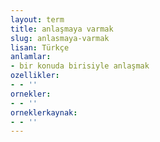 ```yaml
---
layout: term
title: anlaşmaya varmak
slug: anlasmaya-varmak
lisan: Türkçe
anlamlar:
- bir konuda birisiyle anlaşmak
ozellikler:
- - ''
ornekler:
- - ''
orneklerkaynak:
- - ''
---
```

